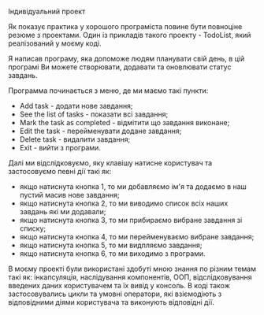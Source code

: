 Індивідуальний проект

Як показує практика у хорошого програміста повине бути повноціне
резюме з проектами. Один із прикладів такого проекту - TodoList,
який реалізований у моєму коді.

Я написав програму, яка допоможе людям планувати свій день, в цій програмі 
Ви можете створювати, додавати та оновлювати статус завдань.

Программа починається з меню, де ми маємо такі пункти:
  - Add task - додати нове завдання;
  - See the list of tasks - показати всі завдання;
  - Mark the task as completed - відмітити що завдання виконане;
  - Edit the task - перейменувати додане завдання;
  - Delete task - видалити завдання;
  - Exit - вийти з програми.

Далі ми відслідковуємо, яку клавішу натисне користувач та застосовуємо певні дії такі як:
  - якщо натиснута кнопка 1, то ми добавляємо ім'я та додаємо в наш пустий масив нове завдання;
  - якщо натиснута кнопка 2, то ми виводимо список всіх наших завдань які ми додавали;
  - якщо натиснута кнопка 3, то ми прибираємо вибране завдання зі списку;
  - якщо натиснута кнопка 4, то ми перейменуваємо вибране завдання;
  - якщо натиснута кнопка 5, то ми видпляємо завдання;
  - якщо натиснута кнопка 6, то ми виходимо з програми.

В моєму проекті були використані здобуті мною знання по різним темам такі як: 
інкапсуляція, наслідування компонентів, ООП, відслідковування введених даних 
користувачем та їх вивід у консоль. 
В коді також застосовувались цикли та умовні оператори, які взіємодіють 
з відповідними діями користувача та виконують відповідні дії.
